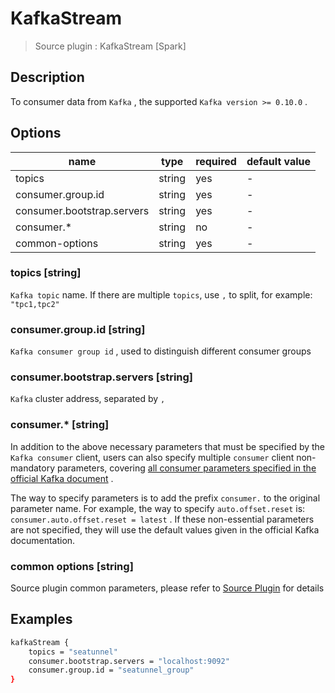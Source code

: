 # KafkaStream

> Source plugin : KafkaStream [Spark]

## Description

To consumer data from `Kafka` , the supported `Kafka version >= 0.10.0` .

## Options

| name                       | type   | required | default value |
| -------------------------- | ------ | -------- | ------------- |
| topics                     | string | yes      | -             |
| consumer.group.id          | string | yes      | -             |
| consumer.bootstrap.servers | string | yes      | -             |
| consumer.*                 | string | no       | -             |
| common-options             | string | yes      | -             |

### topics [string]

`Kafka topic` name. If there are multiple `topics`, use `,` to split, for example: `"tpc1,tpc2"`

### consumer.group.id [string]

`Kafka consumer group id` , used to distinguish different consumer groups

### consumer.bootstrap.servers [string]

`Kafka` cluster address, separated by `,`

### consumer.* [string]

In addition to the above necessary parameters that must be specified by the `Kafka consumer` client, users can also specify multiple `consumer` client non-mandatory parameters, covering [all consumer parameters specified in the official Kafka document](https://kafka.apache.org/documentation.html#oldconsumerconfigs) .

The way to specify parameters is to add the prefix `consumer.` to the original parameter name. For example, the way to specify `auto.offset.reset` is: `consumer.auto.offset.reset = latest` . If these non-essential parameters are not specified, they will use the default values given in the official Kafka documentation.

### common options [string]

Source plugin common parameters, please refer to [Source Plugin](./source-plugin.md) for details

## Examples

```bash
kafkaStream {
    topics = "seatunnel"
    consumer.bootstrap.servers = "localhost:9092"
    consumer.group.id = "seatunnel_group"
}
```
